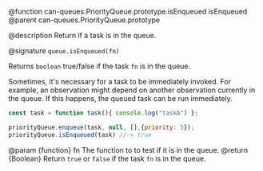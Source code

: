 @function can-queues.PriorityQueue.prototype.isEnqueued isEnqueued
@parent can-queues.PriorityQueue.prototype


@description Return if a task is in the queue.

@signature `queue.isEnqueued(fn)`

Returns `boolean` true/false if the task `fn` is in the queue.

Sometimes, it's necessary for a task to be immediately invoked. For example, an observation
might depend on another observation currently in the queue. If this happens, the queued task can
be run immediately.

```js
const task = function task(){ console.log("taskA") };

priorityQueue.enqueue(task, null, [],{priority: 5});
priorityQueue.isEnqueued(task) //-> true
```

  @param {function} fn The function to to test if it is in the queue.
  @return {Boolean} Return `true` or `false` if the task `fn` is in the queue.
